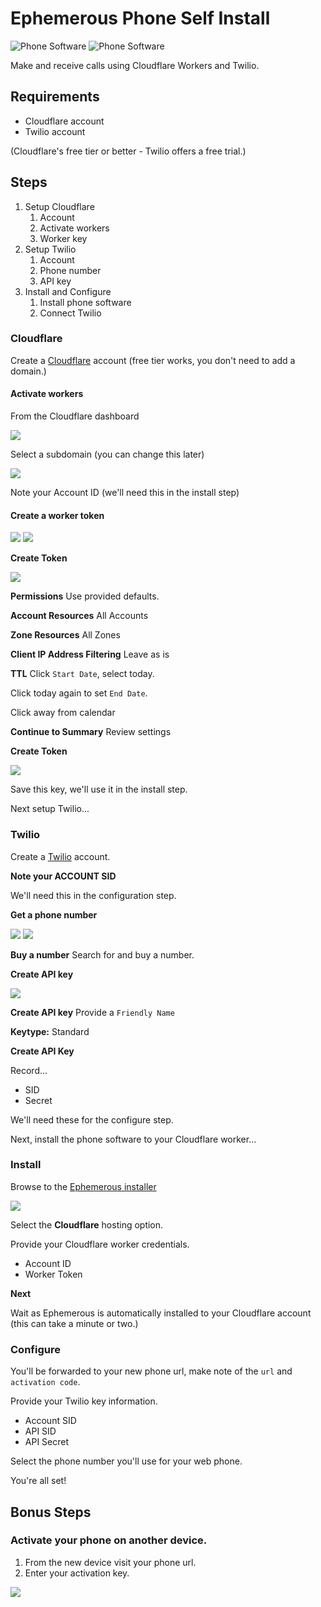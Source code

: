 # Ephemerous Phone Self Install

![Phone Software](media/phone-demo.jpg)
![Phone Software](media/phone-in-demo.jpg)

Make and receive calls using Cloudflare Workers and Twilio.


## Requirements
* Cloudflare account
* Twilio account

(Cloudflare's free tier or better - Twilio offers a free trial.)

## Steps
1. Setup Cloudflare
	1. Account
	1. Activate workers
	1. Worker key
1. Setup Twilio
	1. Account
	1. Phone number
	1. API key
1. Install and Configure
	1. Install phone software
	1. Connect Twilio


### Cloudflare
Create a [Cloudflare](https://dash.cloudflare.com/sign-up) account (free tier works, you don't need to add a domain.)

#### Activate workers

From the Cloudflare dashboard

![](media/cloudflare-workers-step.jpg)

Select a subdomain (you can change this later)

![](media/cloudflare-account-id-step.jpg)

Note your Account ID (we'll need this in the install step)



#### Create a worker token

![](./media/cloudflare-api-profile-step.jpg)
![](./media/cloudflare-api-token-step.jpg)

**Create Token**

![](./media/cloudflare-api-template-step.jpg)

**Permissions**
Use provided defaults.

**Account Resources**
All Accounts

**Zone Resources**
All Zones

**Client IP Address Filtering**
Leave as is

**TTL**
Click `Start Date`, select today.

Click today again to set `End Date`.

Click away from calendar

**Continue to Summary**
Review settings

**Create Token**

![](./media/cloudflare-api-key-step.jpg)

Save this key, we'll use it in the install step.

Next setup Twilio...


### Twilio
Create a [Twilio](https://www.twilio.com/try-twilio) account.

**Note your ACCOUNT SID**

We'll need this in the configuration step.


**Get a phone number**

![](./media/twilio-explore-step.jpg)
![](./media/twilio-phone-number-product-step.jpg)

**Buy a number**
Search for and buy a number.



**Create API key**

![](./media/twilio-api-key-step.jpg)

**Create API key**
Provide a `Friendly Name`

**Keytype:** Standard 

**Create API Key**

Record...
* SID
* Secret

We'll need these for the configure step.

Next, install the phone software to your Cloudflare worker...

### Install
Browse to the [Ephemerous installer](https://get.ephemerous.com/)

![](./media/ephemerous-install-step.jpg)

Select the **Cloudflare** hosting option.


Provide your Cloudflare worker credentials.
* Account ID
* Worker Token


**Next**

Wait as Ephemerous is automatically installed to your Cloudflare account (this can take a minute or two.)

### Configure
You'll be forwarded to your new phone url, make note of the `url` and `activation code`.

Provide your Twilio key information.
* Account SID
* API SID
* API Secret

Select the phone number you'll use for your web phone.

You're all set!

## Bonus Steps

### Activate your phone on another device.

1. From the new device visit your phone url.
1. Enter your activation key.


![](./media/ephemerous-activate-step.jpg)


